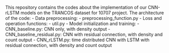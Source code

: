 This repository contains the codes about the implementation of our CNN-rLSTM models on the TRANCOS dataset for 10707 project. The architecture of the code:
    - Data preprocessing:
        - preprocessing_function.py
    - Loss and operation functions:
        - util.py
    - Model initialization and training:
        - CNN_baseline.py: CNN only, with density output
        - CNN_baseline_residual.py: CNN with residual connection, with density and count output
        - CNN_rLSTM.py: time distributed CNN with LSTM with residual connection, with density and count output
